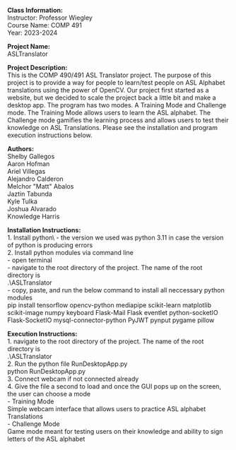 **Class Information:**\
Instructor: Professor Wiegley\
Course Name: COMP 491\
Year: 2023-2024


**Project Name:**\
    ASLTranslator
    

**Project Description:**\
    This is the COMP 490/491 ASL Translator project. The purpose of this project is to provide a way for people to learn/test people on ASL Alphabet translations 
    using the power of OpenCV. Our project first started as a website, but we decided to scale the project back a little bit and make a desktop app. The program has two modes.
    A Training Mode and Challenge mode. The Training Mode allows users to learn the ASL alphabet. The Challenge mode gamifies the learning process and 
    allows users to test their knowledge on ASL Translations. Please see the installation and program execution instructions below.


**Authors:**\
    Shelby Gallegos\
    Aaron Hofman\
    Ariel Villegas\
    Alejandro Calderon\
    Melchor "Matt" Abalos\
    Jaztin Tabunda\
    Kyle Tulka\
    Joshua Alvarado\
    Knowledge Harris


**Installation Instructions:**\
    1. Install python\ 
        - the version we used was python 3.11 in case the version of python is producing errors\
    2. Install python modules via command line\
        - open terminal\
        - navigate to the root directory of the project. The name of the root directory is\
            .\ASLTranslator\
        - copy, paste, and run the below command to install all neccessary python modules\
             pip install tensorflow opencv-python mediapipe scikit-learn matplotlib scikit-image numpy keyboard Flask-Mail Flask eventlet python-socketIO Flask-SocketIO mysql-connector-python PyJWT pynput pygame pillow


**Execution Instructions:**\
    1. navigate to the root directory of the project. The name of the root directory is\
        .\ASLTranslator \
    2. Run the python file RunDesktopApp.py\
        python RunDesktopApp.py\
    3. Connect webcam if not connected already\
    4. Give the file a second to load and once the GUI pops up on the screen, the user can choose a mode\
        - Training Mode\
            Simple webcam interface that allows users to practice ASL alphabet Translations\
        - Challenge Mode\
            Game mode meant for testing users on their knowledge and ability to sign letters of the ASL alphabet

